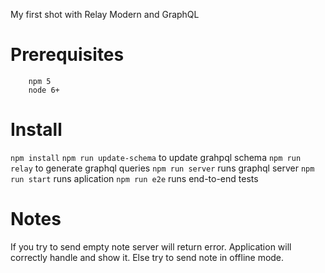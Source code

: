 My first shot with Relay Modern and GraphQL

# Prerequisites

```
    npm 5
    node 6+
```

# Install

`npm install`
`npm run update-schema` to update grahpql schema
`npm run relay` to generate graphql queries
`npm run server` runs graphql server
`npm run start` runs aplication
`npm run e2e` runs end-to-end tests

# Notes

If you try to send empty note server will return error.
Application will correctly handle and show it.
Else try to send note in offline mode.